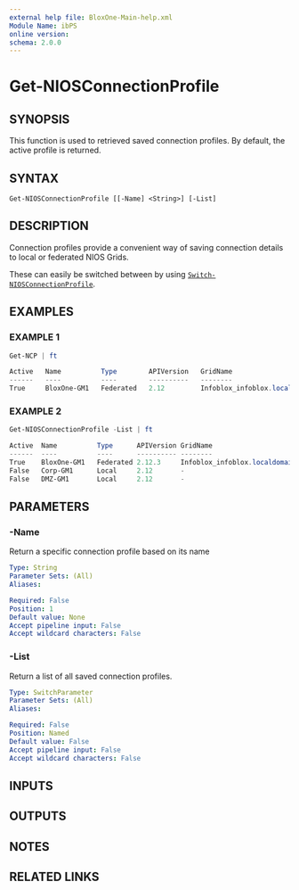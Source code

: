 ```yaml
---
external help file: BloxOne-Main-help.xml
Module Name: ibPS
online version:
schema: 2.0.0
---
```


# Get-NIOSConnectionProfile

## SYNOPSIS
This function is used to retrieved saved connection profiles.
By default, the active profile is returned.

## SYNTAX

```
Get-NIOSConnectionProfile [[-Name] <String>] [-List]
```

## DESCRIPTION
Connection profiles provide a convenient way of saving connection details to local or federated NIOS Grids.

These can easily be switched between by using [`Switch-NIOSConnectionProfile`](https://ibps.readthedocs.io/en/latest/NIOS/Profiles/Switch-NIOSConnectionProfile/).

## EXAMPLES

### EXAMPLE 1
```powershell
Get-NCP | ft

Active   Name          Type        APIVersion   GridName                              GridUID                           Server  Username  SkipCertificateCheck
------   ----          ----        ----------   --------                              -------                           ------  --------  --------------------
True     BloxOne-GM1   Federated   2.12         Infoblox_infoblox.localdomain_A9E9CF  adsudas09dus0fu4rsf8yfsyysfd8fu9  -       -         -
```

### EXAMPLE 2
```powershell
Get-NIOSConnectionProfile -List | ft

Active  Name          Type      APIVersion GridName                             GridUID                          Server                   Username  SkipCertificateCheck
------  ----          ----      ---------- --------                             -------                          ------                   --------  --------------------
True    BloxOne-GM1   Federated 2.12.3     Infoblox_infoblox.localdomain_A9E9CF adsudas09dus0fu4rsf8yfsyysfd8fu9 -                        -         -
False   Corp-GM1      Local     2.12       -                                    -                                10.10.175.225            admin     True
False   DMZ-GM1       Local     2.12       -                                    -                                172.26.21.22             infoblox  False
```

## PARAMETERS

### -Name
Return a specific connection profile based on its name

```yaml
Type: String
Parameter Sets: (All)
Aliases:

Required: False
Position: 1
Default value: None
Accept pipeline input: False
Accept wildcard characters: False
```

### -List
Return a list of all saved connection profiles.

```yaml
Type: SwitchParameter
Parameter Sets: (All)
Aliases:

Required: False
Position: Named
Default value: False
Accept pipeline input: False
Accept wildcard characters: False
```

## INPUTS

## OUTPUTS

## NOTES

## RELATED LINKS
